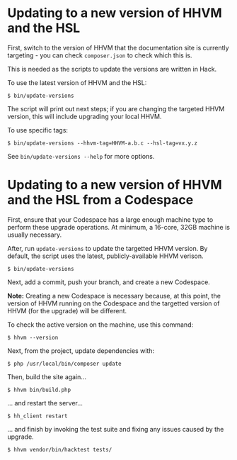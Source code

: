 # Updating to a new version of HHVM and the HSL

First, switch to the version of HHVM that the documentation site is currently
targeting - you can check `composer.json` to check which this is.

This is needed as the scripts to update the versions are written in Hack.

To use the latest version of HHVM and the HSL:

```
$ bin/update-versions
```

The script will print out next steps; if you are changing the targeted HHVM
version, this will include upgrading your local HHVM.

To use specific tags:

```
$ bin/update-versions --hhvm-tag=HHVM-a.b.c --hsl-tag=vx.y.z
```

See `bin/update-versions --help` for more options.

# Updating to a new version of HHVM and the HSL from a Codespace

First, ensure that your Codespace has a large enough machine type to perform 
these upgrade operations. At minimum, a 16-core, 32GB machine is usually necessary.

After, run `update-versions` to update the targetted HHVM version. 
By default, the script uses the latest, publicly-available HHVM verison.

```
$ bin/update-versions
```

Next, add a commit, push your branch, and create a new Codespace.

**Note:** Creating a new Codespace is necessary because, at this point, the version of HHVM running on the 
Codespace and the targetted version of HHVM (for the upgrade) will be different.

To check the active version on the machine, use this command:

```
$ hhvm --version
```

Next, from the project, update dependencies with:

```
$ php /usr/local/bin/composer update
```

Then, build the site again...

```
$ hhvm bin/build.php
```

... and restart the server...

```
$ hh_client restart
```

... and finish by invoking the test suite and fixing any issues caused by the upgrade.

```
$ hhvm vendor/bin/hacktest tests/
```

